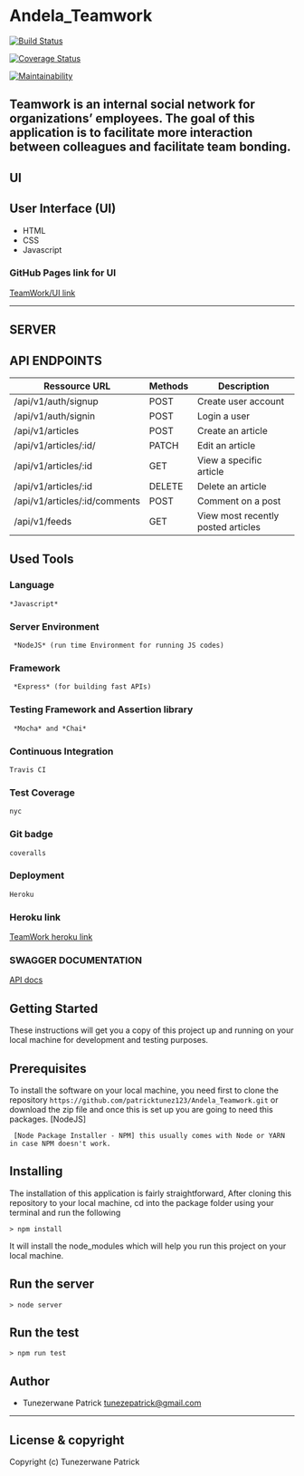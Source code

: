 # Andela_Teamwork
[![Build Status](https://travis-ci.org/patricktunez123/Andela_Teamwork.svg?branch=develop)](https://travis-ci.org/patricktunez123/Andela_Teamwork)

[![Coverage Status](https://coveralls.io/repos/github/patricktunez123/Andela_Teamwork/badge.svg?branch=develop)](https://coveralls.io/github/patricktunez123/Andela_Teamwork?branch=develop)

[![Maintainability](https://api.codeclimate.com/v1/badges/7015e029116009bfc81c/maintainability)](https://codeclimate.com/github/patricktunez123/Andela_Teamwork/maintainability)

Teamwork is an internal social network for organizations’ employees. The goal of this application is to facilitate more interaction between colleagues and facilitate team bonding.
------------------------------------------------------------------------------

## UI

## User Interface (UI)
* HTML
* CSS
* Javascript

### GitHub Pages link for UI
[TeamWork/UI link](https://patricktunez123.github.io/Andela_Teamwork/UI/)

---------------------------------------------------------------------

## SERVER

## API ENDPOINTS

| Ressource URL | Methods  | Description  |
| ------- | --- | --- |
| /api/v1/auth/signup| POST | Create user account |
| /api/v1/auth/signin | POST | Login a user |
| /api/v1/articles | POST | Create an article |
| /api/v1/articles/:id/ | PATCH | Edit an article |
| /api/v1/articles/:id | GET | View a specific article |
| /api/v1/articles/:id | DELETE | Delete an article|
| /api/v1/articles/:id/comments | POST | Comment on a post |
| /api/v1/feeds | GET | View most recently posted articles |

## Used Tools

### Language
```
*Javascript*
```
### Server Environment
```
 *NodeJS* (run time Environment for running JS codes)
 ```
### Framework
```
 *Express* (for building fast APIs)
 ```
### Testing Framework and Assertion library
```
 *Mocha* and *Chai*
 ```
### Continuous Integration
```
Travis CI
```
### Test Coverage
```
nyc
```
### Git badge
```
coveralls
```
### Deployment
```
Heroku
```
### Heroku link
[TeamWork heroku link](https://andela-teamwork.herokuapp.com/)

### SWAGGER DOCUMENTATION
[API docs](https://andela-teamwork.herokuapp.com/teamwork/)

## Getting Started
These instructions will get you a copy of this project up and running on your local machine for development and testing purposes.

## Prerequisites
To install the software on your local machine, you need first to clone the repository ```https://github.com/patricktunez123/Andela_Teamwork.git``` or download the zip file and once this is set up you are going to need this packages. [NodeJS]

```
 [Node Package Installer - NPM] this usually comes with Node or YARN in case NPM doesn't work.
```

## Installing
The installation of this application is fairly straightforward, After cloning this repository to your local machine, cd into the package folder using your terminal and run the following

```
> npm install
```

It will install the node_modules which will help you run this project on your local machine.

## Run the server
```
> node server
```
## Run the test
```
> npm run test
```


## Author
- Tunezerwane Patrick <tunezepatrick@gmail.com>

---

## License & copyright
Copyright (c) Tunezerwane Patrick
